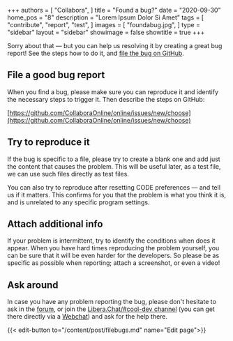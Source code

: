 +++
authors = [
    "Collabora",
]
title = "Found a bug?"
date = "2020-09-30"
home_pos = "8"
description = "Lorem Ipsum Dolor Si Amet"
tags = [
    "contribute",
    "report",
		"test",
]
images = [
    "foundabug.jpg",
]
type = "sidebar"
layout = "sidebar"
showimage = false
showtitle = true
+++

Sorry about that — but you can help us resolving it by creating a great bug
report! See the steps how to do it, and [file the bug on GitHub](https://github.com/CollaboraOnline/online/issues/new/choose "File the bug on GitHub").

<!--more-->
## File a good bug report

When you find a bug, please make sure you can reproduce it and identify
the necessary steps to trigger it. Then describe the steps on GitHub:

[https://github.com/CollaboraOnline/online/issues/new/choose](https://github.com/CollaboraOnline/online/issues/new/choose)

## Try to reproduce it
If the bug is specific to a file, please try to create a blank one and add just
the content that causes the problem.
This will be useful later, as a test file, we can use such files directly as
test files.

You can also try to reproduce after resetting CODE preferences —
and tell us if it matters.
This confirms for you that the problem is what you think it is, and is
unrelated to any specific program settings.

## Attach additional info
If your problem is intermittent, try to identify the conditions when does it
appear. When you have hard times reproducing the problem yourself, you can be
sure that it will be even harder for the developers. So please be as specific
as possible when reporting; attach a screenshot, or even a video!

## Ask around
In case you have any problem reporting the bug, please don't hesitate to ask
in the [forum](https://forum.collaboraonline.com/), or
join the [Libera.Chat/#cool-dev channel](irc://irc.libera.chat/#cool-dev) (you
can get there directly via a [Webchat](https://web.libera.chat/#cool-dev))
and ask for the help there.

{{< edit-button to="/content/post/filebugs.md" name="Edit page">}}
